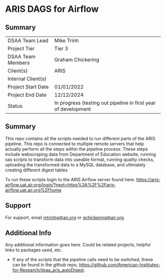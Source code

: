 # ARIS DAGS for Airflow


## Summary

|  |  |
|---|---|
| DSAA Team Lead | Mike Trinh | 
| Project Tier | Tier 3 | 
| DSAA Team Members | Graham Chickering |
| Client(s) | ARIS  |
| Internal Client(s) |  |
| Project Start Date | 01/01/2022 |
| Project End Date | 12/12/2024 |
| Status | In progress (testing out pipeline in first year of development |                                                                 

 ## Summary

This repo contains all the scripts needed to run different parts of the ARIS pipeline. This repo is connected to multiple remote servers that help actually perform all the steps within the pipeline process. These steps include webscraping data from Department of Education website, running sas scripts to transform data into useable format, running quality checks, uploading the transformed data to a MySQL database, and ultimately creating different digest tables

To run these scripts login to the ARIS Airflow server found here.
https://aris-airflow.uat.air.org/login/?next=https%3A%2F%2Faris-airflow.uat.air.org%2Fhome

##  Support

For support, email mtrinhg@air.org or gchickering@air.org.

## Additional Info
Any additional information goes here. Could be related projects, helpful links to packages used, etc.
- If any of the scripts that the pipeline calls need to be switched, these can be found in the github repo, https://github.com/American-Institutes-for-Research/dsaa_aris_autoDigest. 
